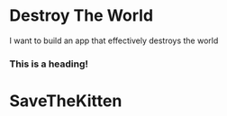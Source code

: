 # Destroy The World
I want to build an app that effectively destroys the world

### This is a heading!
# SaveTheKitten
